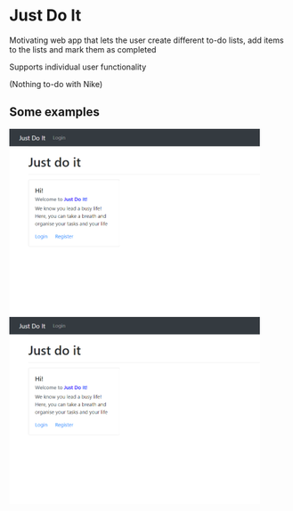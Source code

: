 # Just Do It

Motivating web app that lets the user create different to-do lists, add items to the lists and mark them as completed


Supports individual user functionality


(Nothing to-do with Nike)

## Some examples 
<img src="images/tdl-1.png" width="450"/> <img src="images/tdl-1.png" width="450"/>



